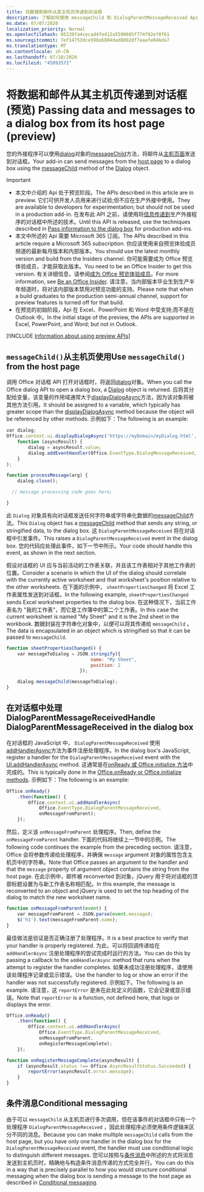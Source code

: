 ```yaml
---
title: 将数据和邮件从其主机页传递到对话框
description: 了解如何使用 messageChild 和 DialogParentMessageReceived Api 将数据传递到主机页中的对话框。
ms.date: 07/07/2020
localization_priority: Normal
ms.openlocfilehash: 05220fa4cecad4fe412a5590605f774f92ef8f61
ms.sourcegitcommit: 7ef14753dce598a5804dad8802df7aaafe046da7
ms.translationtype: MT
ms.contentlocale: zh-CN
ms.lasthandoff: 07/10/2020
ms.locfileid: "45093572"
---
```

# <a name="passing-data-and-messages-to-a-dialog-box-from-its-host-page-preview"></a><span data-ttu-id="600ee-103">将数据和邮件从其主机页传递到对话框 (预览) </span><span class="sxs-lookup"><span data-stu-id="600ee-103">Passing data and messages to a dialog box from its host page (preview)</span></span>

<span data-ttu-id="600ee-104">您的外接程序可以使用[dialog](/javascript/api/office/office.dialog)对象的[messageChild](/javascript/api/office/office.dialog#messagechild-message-)方法，将邮件从[主机页面](dialog-api-in-office-add-ins.md#open-a-dialog-box-from-a-host-page)发送到对话框。</span><span class="sxs-lookup"><span data-stu-id="600ee-104">Your add-in can send messages from the [host page](dialog-api-in-office-add-ins.md#open-a-dialog-box-from-a-host-page) to a dialog box using the [messageChild](/javascript/api/office/office.dialog#messagechild-message-) method of the [Dialog](/javascript/api/office/office.dialog) object.</span></span>

> [!Important]
>
> - <span data-ttu-id="600ee-105">本文中介绍的 Api 处于预览阶段。</span><span class="sxs-lookup"><span data-stu-id="600ee-105">The APIs described in this article are in preview.</span></span> <span data-ttu-id="600ee-106">它们可供开发人员用来进行试验;但不应在生产外接中使用。</span><span class="sxs-lookup"><span data-stu-id="600ee-106">They are available to developers for experimentation; but should not be used in a production add-in.</span></span> <span data-ttu-id="600ee-107">在发布此 API 之前，请使用将[信息传递到](dialog-api-in-office-add-ins.md#pass-information-to-the-dialog-box)生产外接程序的对话框中所述的技术。</span><span class="sxs-lookup"><span data-stu-id="600ee-107">Until this API is released, use the techniques described in [Pass information to the dialog box](dialog-api-in-office-add-ins.md#pass-information-to-the-dialog-box) for production add-ins.</span></span>
> - <span data-ttu-id="600ee-108">本文中所述的 Api 需要 Microsoft 365 订阅。</span><span class="sxs-lookup"><span data-stu-id="600ee-108">The APIs described in this article require a Microsoft 365 subscription.</span></span> <span data-ttu-id="600ee-109">你应该使用来自预览体验成员频道的最新每月版本和内部版本。</span><span class="sxs-lookup"><span data-stu-id="600ee-109">You should use the latest monthly version and build from the Insiders channel.</span></span> <span data-ttu-id="600ee-110">你可能需要成为 Office 预览体验成员，才能获取此版本。</span><span class="sxs-lookup"><span data-stu-id="600ee-110">You need to be an Office Insider to get this version.</span></span> <span data-ttu-id="600ee-111">有关详细信息，请参阅[成为 Office 预览体验成员](https://insider.office.com)。</span><span class="sxs-lookup"><span data-stu-id="600ee-111">For more information, see [Be an Office Insider](https://insider.office.com).</span></span> <span data-ttu-id="600ee-112">请注意，当内部版本毕业生到生产半年频道时，将对该内部版本禁用对预览功能的支持。</span><span class="sxs-lookup"><span data-stu-id="600ee-112">Please note that when a build graduates to the production semi-annual channel, support for preview features is turned off for that build.</span></span>
> - <span data-ttu-id="600ee-113">在预览的初始阶段，Api 在 Excel、PowerPoint 和 Word 中受支持;而不是在 Outlook 中。</span><span class="sxs-lookup"><span data-stu-id="600ee-113">In the initial stage of the preview, the APIs are supported in Excel, PowerPoint, and Word; but not in Outlook.</span></span>
>
> [!INCLUDE [Information about using preview APIs](../includes/using-preview-apis.md)]

## <a name="use-messagechild-from-the-host-page"></a><span data-ttu-id="600ee-114">`messageChild()`从主机页使用</span><span class="sxs-lookup"><span data-stu-id="600ee-114">Use `messageChild()` from the host page</span></span>

<span data-ttu-id="600ee-115">调用 Office 对话框 API 打开对话框时，将返回[dialog](/javascript/api/office/office.dialog)对象。</span><span class="sxs-lookup"><span data-stu-id="600ee-115">When you call the Office dialog API to open a dialog box, a [Dialog](/javascript/api/office/office.dialog) object is returned.</span></span> <span data-ttu-id="600ee-116">应将其分配给变量，该变量的作用域通常大于[displayDialogAsync](/javascript/api/office/office.ui#displaydialogasync-startaddress--callback-)方法，因为该对象将被其他方法引用。</span><span class="sxs-lookup"><span data-stu-id="600ee-116">It should be assigned to a variable, which typically has greater scope than the [displayDialogAsync](/javascript/api/office/office.ui#displaydialogasync-startaddress--callback-) method because the object will be referenced by other methods.</span></span> <span data-ttu-id="600ee-117">示例如下：</span><span class="sxs-lookup"><span data-stu-id="600ee-117">The following is an example:</span></span>

```javascript
var dialog;
Office.context.ui.displayDialogAsync('https://myDomain/myDialog.html',
    function (asyncResult) {
        dialog = asyncResult.value;
        dialog.addEventHandler(Office.EventType.DialogMessageReceived, processMessage);
    }
);

function processMessage(arg) {
    dialog.close();

  // message processing code goes here;

}
```

<span data-ttu-id="600ee-118">此 `Dialog` 对象具有向对话框发送任何字符串或字符串化数据的[messageChild](/javascript/api/office/office.dialog#messagechild-message-)方法。</span><span class="sxs-lookup"><span data-stu-id="600ee-118">This `Dialog` object has a [messageChild](/javascript/api/office/office.dialog#messagechild-message-) method that sends any string, or stringified data, to the dialog box.</span></span> <span data-ttu-id="600ee-119">这 `DialogParentMessageReceived` 将在对话框中引发事件。</span><span class="sxs-lookup"><span data-stu-id="600ee-119">This raises a `DialogParentMessageReceived` event in the dialog box.</span></span> <span data-ttu-id="600ee-120">您的代码应处理此事件，如下一节中所示。</span><span class="sxs-lookup"><span data-stu-id="600ee-120">Your code should handle this event, as shown in the next section.</span></span>

<span data-ttu-id="600ee-121">假设对话框的 UI 应与当前活动的工作表关联，并且该工作表相对于其他工作表的位置。</span><span class="sxs-lookup"><span data-stu-id="600ee-121">Consider a scenario in which the UI of the dialog should correlate with the currently active worksheet and that worksheet's position relative to the other worksheets.</span></span> <span data-ttu-id="600ee-122">在下面的示例中， `sheetPropertiesChanged` 将 Excel 工作表属性发送到对话框。</span><span class="sxs-lookup"><span data-stu-id="600ee-122">In the following example, `sheetPropertiesChanged` sends Excel worksheet properties to the dialog box.</span></span> <span data-ttu-id="600ee-123">在这种情况下，当前工作表名为 "我的工作表"，而它是工作簿中的第二个工作表。</span><span class="sxs-lookup"><span data-stu-id="600ee-123">In this case the current worksheet is named "My Sheet" and it is the 2nd sheet in the workbook.</span></span> <span data-ttu-id="600ee-124">数据封装在字符串化对象中，以便可以将其传递给 `messageChild` 。</span><span class="sxs-lookup"><span data-stu-id="600ee-124">The data is encapsulated in an object which is stringified so that it can be passed to `messageChild`.</span></span>

```javascript
function sheetPropertiesChanged() {
    var messageToDialog = JSON.stringify({
                               name: "My Sheet",
                               position: 2
                           });

    dialog.messageChild(messageToDialog);
}
```

## <a name="handle-dialogparentmessagereceived-in-the-dialog-box"></a><span data-ttu-id="600ee-125">在对话框中处理 DialogParentMessageReceived</span><span class="sxs-lookup"><span data-stu-id="600ee-125">Handle DialogParentMessageReceived in the dialog box</span></span>

<span data-ttu-id="600ee-126">在对话框的 JavaScript 中， `DialogParentMessageReceived` 使用[addHandlerAsync](/javascript/api/office/office.ui#addhandlerasync-eventtype--handler--options--callback-)方法为事件注册处理程序。</span><span class="sxs-lookup"><span data-stu-id="600ee-126">In the dialog box's JavaScript, register a handler for the `DialogParentMessageReceived` event with the [UI.addHandlerAsync](/javascript/api/office/office.ui#addhandlerasync-eventtype--handler--options--callback-) method.</span></span> <span data-ttu-id="600ee-127">这通常是在[onReady 或 Office.initialize 方法](initialize-add-in.md)中完成的。</span><span class="sxs-lookup"><span data-stu-id="600ee-127">This is typically done in the [Office.onReady or Office.initialize methods](initialize-add-in.md).</span></span> <span data-ttu-id="600ee-128">示例如下：</span><span class="sxs-lookup"><span data-stu-id="600ee-128">The following is an example:</span></span>

```javascript
Office.onReady()
    .then(function() {
        Office.context.ui.addHandlerAsync(
            Office.EventType.DialogParentMessageReceived,
            onMessageFromParent);
    });
```

<span data-ttu-id="600ee-129">然后，定义该 `onMessageFromParent` 处理程序。</span><span class="sxs-lookup"><span data-stu-id="600ee-129">Then, define the `onMessageFromParent` handler.</span></span> <span data-ttu-id="600ee-130">下面的代码将继续上一节中的示例。</span><span class="sxs-lookup"><span data-stu-id="600ee-130">The following code continues the example from the preceding section.</span></span> <span data-ttu-id="600ee-131">请注意，Office 会将参数传递给处理程序，并确保 `message` argument 对象的属性包含主机页中的字符串。</span><span class="sxs-lookup"><span data-stu-id="600ee-131">Note that Office passes an argument to the handler and that the `message` property of argument object contains the string from the host page.</span></span> <span data-ttu-id="600ee-132">在此示例中，邮件被 reconverted 到对象，jQuery 用于将对话框的顶部标题设置为与新工作表名称相匹配。</span><span class="sxs-lookup"><span data-stu-id="600ee-132">In this example, the message is reconverted to an object and jQuery is used to set the top heading of the dialog to match the new worksheet name.</span></span>

```javascript
function onMessageFromParent(event) {
    var messageFromParent = JSON.parse(event.message);
    $('h1').text(messageFromParent.name);
}
```

<span data-ttu-id="600ee-133">最佳做法是验证是否正确注册了处理程序。</span><span class="sxs-lookup"><span data-stu-id="600ee-133">It is a best practice to verify that your handler is properly registered.</span></span> <span data-ttu-id="600ee-134">为此，可以将回调传递给在 `addHandlerAsync` 注册处理程序的尝试完成时运行的方法。</span><span class="sxs-lookup"><span data-stu-id="600ee-134">You can do this by passing a callback to the `addHandlerAsync` method that runs when the attempt to register the handler completes.</span></span> <span data-ttu-id="600ee-135">如果未成功注册处理程序，请使用该处理程序记录或显示错误。</span><span class="sxs-lookup"><span data-stu-id="600ee-135">Use the handler to log or show an error if the handler was not successfully registered.</span></span> <span data-ttu-id="600ee-136">示例如下。</span><span class="sxs-lookup"><span data-stu-id="600ee-136">The following is an example.</span></span> <span data-ttu-id="600ee-137">请注意，这 `reportError` 是未在此处定义的函数，它会记录或显示错误。</span><span class="sxs-lookup"><span data-stu-id="600ee-137">Note that `reportError` is a function, not defined here, that logs or displays the error.</span></span>

```javascript
Office.onReady()
    .then(function() {
        Office.context.ui.addHandlerAsync(
            Office.EventType.DialogParentMessageReceived,
            onMessageFromParent,
            onRegisterMessageComplete);
    });

function onRegisterMessageComplete(asyncResult) {
    if (asyncResult.status !== Office.AsyncResultStatus.Succeeded) {
        reportError(asyncResult.error.message);
    }
}
```

## <a name="conditional-messaging"></a><span data-ttu-id="600ee-138">条件消息</span><span class="sxs-lookup"><span data-stu-id="600ee-138">Conditional messaging</span></span>

<span data-ttu-id="600ee-139">由于可以 `messageChild` 从主机页进行多次调用，但在该事件的对话框中只有一个处理程序 `DialogParentMessageReceived` ，因此处理程序必须使用条件逻辑来区分不同的消息。</span><span class="sxs-lookup"><span data-stu-id="600ee-139">Because you can make multiple `messageChild` calls from the host page, but you have only one handler in the dialog box for the `DialogParentMessageReceived` event, the handler must use conditional logic to distinguish different messages.</span></span> <span data-ttu-id="600ee-140">您可以按照与[条件消息](dialog-api-in-office-add-ins.md#conditional-messaging)中所述的方式将消息发送到主机页时，精确地与构造条件消息传递的方式完全并行。</span><span class="sxs-lookup"><span data-stu-id="600ee-140">You can do this in a way that is precisely parallel to how you would structure conditional messaging when the dialog box is sending a message to the host page as described in [Conditional messaging](dialog-api-in-office-add-ins.md#conditional-messaging).</span></span>
